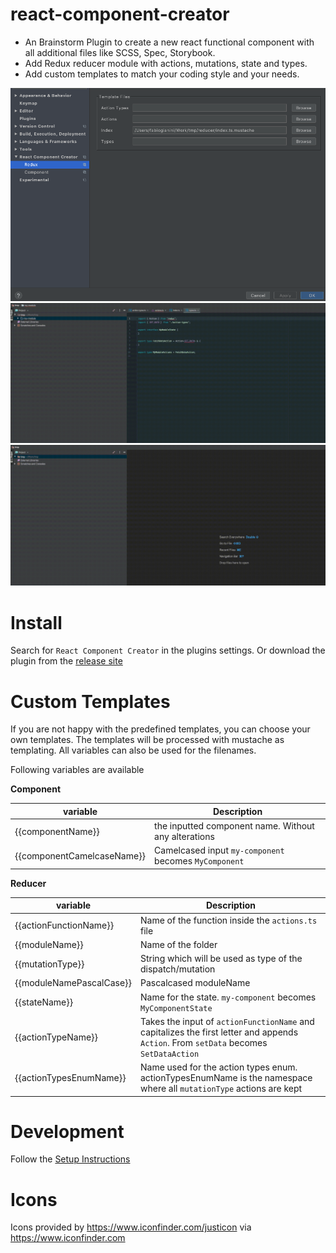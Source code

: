 # react-component-creator
- An Brainstorm Plugin to create a new react functional component with all additional files like
SCSS, Spec, Storybook.
- Add Redux reducer module with actions, mutations, state and types.
- Add custom templates to match your coding style and your needs.


![Create Reducer](./doc/settings.png "")
![Create component](./doc/create_component.gif "")
![Create Reducer](./doc/create_reducer.gif "")

# Install
Search for `React Component Creator` in the plugins settings. Or download the plugin from the [release site](https://github.com/faebeee/react-component-creator-plugin/releases)

# Custom Templates
If you are not happy with the predefined templates, you can choose your
own templates. The templates will be processed with mustache as templating.
All variables can also be used for the filenames.

Following variables are available


**Component**

| variable | Description |
|---|---|
| {{componentName}} | the inputted component name. Without any alterations |
| {{componentCamelcaseName}} | Camelcased input `my-component` becomes `MyComponent` |

**Reducer**

| variable | Description |
|---|---|
| {{actionFunctionName}} | Name of the function inside the `actions.ts` file |
| {{moduleName}} | Name of the folder |
| {{mutationType}} | String which will be used as type of the dispatch/mutation |
| {{moduleNamePascalCase}} | Pascalcased moduleName |
| {{stateName}} | Name for the state. `my-component` becomes `MyComponentState` |
| {{actionTypeName}} | Takes the input of `actionFunctionName` and capitalizes the first letter and appends `Action`. From `setData` becomes `SetDataAction` |
| {{actionTypesEnumName}} | Name used for the action types enum. actionTypesEnumName is the namespace where all `mutationType` actions are kept |


# Development
Follow the [Setup Instructions](./doc/DEVELOPMENT.md)

# Icons
Icons provided by https://www.iconfinder.com/justicon via https://www.iconfinder.com
